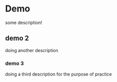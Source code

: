 # Demo


some description!


## demo 2

doing another description


### demo 3 

doing a third description for the purpose of practice

